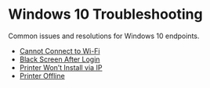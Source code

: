 # Windows 10 Troubleshooting

Common issues and resolutions for Windows 10 endpoints.

- [Cannot Connect to Wi-Fi](./cannot-connect-to-wifi.md)
- [Black Screen After Login](./black-screen-after-login.md)
- [Printer Won’t Install via IP](./printer-wont-install.md)
- [Printer Offline](./printer-shows-offline.md)
